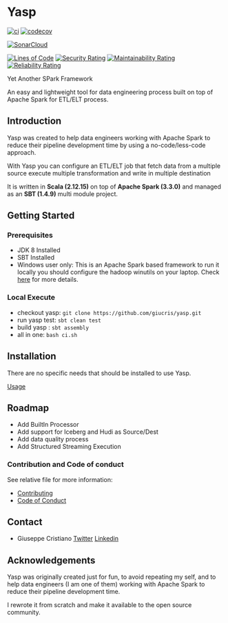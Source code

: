 # Yasp 


[![ci](https://github.com/giucris/yasp/actions/workflows/ci.yml/badge.svg?branch=develop)](https://github.com/giucris/yasp/actions/workflows/ci.yml) [![codecov](https://codecov.io/gh/giucris/yasp/branch/main/graph/badge.svg)](https://codecov.io/gh/giucris/yasp)


[![SonarCloud](https://sonarcloud.io/images/project_badges/sonarcloud-black.svg)](https://sonarcloud.io/summary/new_code?id=giucris_yasp) 

[![Lines of Code](https://sonarcloud.io/api/project_badges/measure?project=giucris_yasp&metric=ncloc)](https://sonarcloud.io/summary/new_code?id=giucris_yasp) [![Security Rating](https://sonarcloud.io/api/project_badges/measure?project=giucris_yasp&metric=security_rating)](https://sonarcloud.io/summary/new_code?id=giucris_yasp) [![Maintainability Rating](https://sonarcloud.io/api/project_badges/measure?project=giucris_yasp&metric=sqale_rating)](https://sonarcloud.io/summary/new_code?id=giucris_yasp) [![Reliability Rating](https://sonarcloud.io/api/project_badges/measure?project=giucris_yasp&metric=reliability_rating)](https://sonarcloud.io/summary/new_code?id=giucris_yasp) 

Yet Another SPark Framework

An easy and lightweight tool for data engineering process built on top of Apache Spark for ETL/ELT process.

## Introduction

Yasp was created to help data engineers working with Apache Spark to reduce their pipeline development time by using a
no-code/less-code approach.

With Yasp you can configure an ETL/ELT job that fetch data from a multiple source execute multiple transformation and
write in multiple destination

It is written in **Scala (2.12.15)** on top of **Apache Spark (3.3.0)** and managed as an **SBT (1.4.9)** multi module
project.

## Getting Started

### Prerequisites

* JDK 8 Installed
* SBT Installed
* Windows user only: This is an Apache Spark based framework to run it locally you should configure the hadoop winutils
  on your laptop. Check [here](https://github.com/steveloughran/winutils) for more details.

### Local Execute

* checkout yasp: `git clone https://github.com/giucris/yasp.git`
* run yasp test: `sbt clean test`
* build yasp : `sbt assembly`
* all in one: `bash ci.sh`

## Installation

There are no specific needs that should be installed to use Yasp. 


[Usage](/docs/Usage.md)

## Roadmap

* Add BuiltIn Processor
* Add support for Iceberg and Hudi as Source/Dest
* Add data quality process
* Add Structured Streaming Execution

### Contribution and Code of conduct

See relative file for more information: 
* [Contributing](CONTRIBUTING.md)
* [Code of Conduct](CODE_OF_CONDUCT.md)

## Contact

- Giuseppe Cristiano [Twitter](https://twitter.com/giucristiano89) [Linkedin](https://www.linkedin.com/in/giuseppe-cristiano-developer/)

## Acknowledgements

Yasp was originally created just for fun, to avoid repeating my self, and to help data engineers (I am one of them)
working with Apache Spark to reduce their pipeline development time.

I rewrote it from scratch and make it available to the open source community.